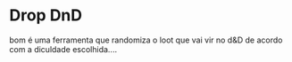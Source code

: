 # Drop DnD
bom é uma ferramenta que randomiza o loot que vai vir no d&D de acordo com a diculdade escolhida....
